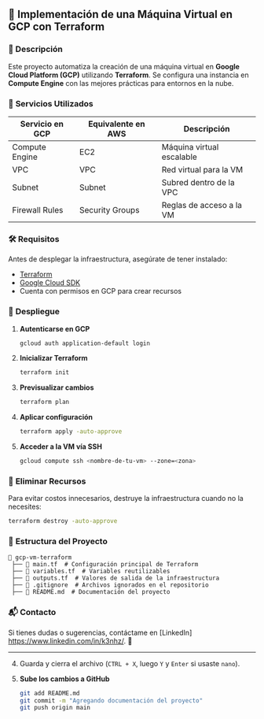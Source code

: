 ## 🚀 Implementación de una Máquina Virtual en GCP con Terraform  

### 📌 Descripción  
Este proyecto automatiza la creación de una máquina virtual en **Google Cloud Platform (GCP)** utilizando **Terraform**. Se configura una instancia en **Compute Engine** con las mejores prácticas para entornos en la nube.

### 🔧 **Servicios Utilizados**
| Servicio en GCP | Equivalente en AWS | Descripción |
|----------------|------------------|-------------|
| Compute Engine | EC2 | Máquina virtual escalable |
| VPC | VPC | Red virtual para la VM |
| Subnet | Subnet | Subred dentro de la VPC |
| Firewall Rules | Security Groups | Reglas de acceso a la VM |

### 🛠 **Requisitos**
Antes de desplegar la infraestructura, asegúrate de tener instalado:  
- [Terraform](https://developer.hashicorp.com/terraform/downloads)  
- [Google Cloud SDK](https://cloud.google.com/sdk/docs/install)  
- Cuenta con permisos en GCP para crear recursos  

### 🚀 **Despliegue**
1. **Autenticarse en GCP**  
   ```sh
   gcloud auth application-default login
   ```
2. **Inicializar Terraform**  
   ```sh
   terraform init
   ```
3. **Previsualizar cambios**  
   ```sh
   terraform plan
   ```
4. **Aplicar configuración**  
   ```sh
   terraform apply -auto-approve
   ```
5. **Acceder a la VM vía SSH**  
   ```sh
   gcloud compute ssh <nombre-de-tu-vm> --zone=<zona>
   ```

### 🧹 **Eliminar Recursos**  
Para evitar costos innecesarios, destruye la infraestructura cuando no la necesites:  
```sh
terraform destroy -auto-approve
```

### 📄 **Estructura del Proyecto**
```
📂 gcp-vm-terraform
 ├── 📄 main.tf  # Configuración principal de Terraform
 ├── 📄 variables.tf  # Variables reutilizables
 ├── 📄 outputs.tf  # Valores de salida de la infraestructura
 ├── 📄 .gitignore  # Archivos ignorados en el repositorio
 ├── 📄 README.md  # Documentación del proyecto
```

### 📬 **Contacto**
Si tienes dudas o sugerencias, contáctame en [LinkedIn] https://www.linkedin.com/in/k3nhz/. 🚀

---

4. Guarda y cierra el archivo (`CTRL + X`, luego `Y` y `Enter` si usaste `nano`).

5. **Sube los cambios a GitHub**  
   ```sh
   git add README.md
   git commit -m "Agregando documentación del proyecto"
   git push origin main
   ```
